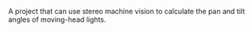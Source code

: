 A project that can use stereo machine vision to calculate the pan and tilt angles of moving-head lights.
